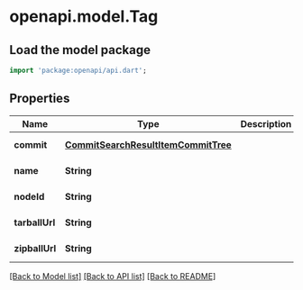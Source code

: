 # openapi.model.Tag

## Load the model package
```dart
import 'package:openapi/api.dart';
```

## Properties
Name | Type | Description | Notes
------------ | ------------- | ------------- | -------------
**commit** | [**CommitSearchResultItemCommitTree**](CommitSearchResultItemCommitTree.md) |  | [default to null]
**name** | **String** |  | [default to null]
**nodeId** | **String** |  | [default to null]
**tarballUrl** | **String** |  | [default to null]
**zipballUrl** | **String** |  | [default to null]

[[Back to Model list]](../README.md#documentation-for-models) [[Back to API list]](../README.md#documentation-for-api-endpoints) [[Back to README]](../README.md)



